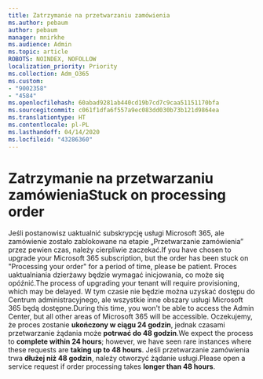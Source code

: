 ```yaml
---
title: Zatrzymanie na przetwarzaniu zamówienia
ms.author: pebaum
author: pebaum
manager: mnirkhe
ms.audience: Admin
ms.topic: article
ROBOTS: NOINDEX, NOFOLLOW
localization_priority: Priority
ms.collection: Adm_O365
ms.custom:
- "9002358"
- "4584"
ms.openlocfilehash: 60abad9281ab440cd19b7cd7c9caa51151170bfa
ms.sourcegitcommit: c061f1dfa6f557a9ec083dd030b73b121d9864ea
ms.translationtype: HT
ms.contentlocale: pl-PL
ms.lasthandoff: 04/14/2020
ms.locfileid: "43286360"
---
```

# <a name="stuck-on-processing-order"></a><span data-ttu-id="07624-102">Zatrzymanie na przetwarzaniu zamówienia</span><span class="sxs-lookup"><span data-stu-id="07624-102">Stuck on processing order</span></span>

<span data-ttu-id="07624-103">Jeśli postanowisz uaktualnić subskrypcję usługi Microsoft 365, ale zamówienie zostało zablokowane na etapie „Przetwarzanie zamówienia” przez pewien czas, należy cierpliwie zaczekać.</span><span class="sxs-lookup"><span data-stu-id="07624-103">If you have chosen to upgrade your Microsoft 365 subscription, but the order has been stuck on "Processing your order" for a period of time, please be patient.</span></span> <span data-ttu-id="07624-104">Proces uaktualniania dzierżawy będzie wymagać inicjowania, co może się opóźnić.</span><span class="sxs-lookup"><span data-stu-id="07624-104">The process of upgrading your tenant will require provisioning, which may be delayed.</span></span> <span data-ttu-id="07624-105">W tym czasie nie będzie można uzyskać dostępu do Centrum administracyjnego, ale wszystkie inne obszary usługi Microsoft 365 będą dostępne.</span><span class="sxs-lookup"><span data-stu-id="07624-105">During this time, you won't be able to access the Admin Center, but all other areas of Microsoft 365 will be accessible.</span></span> <span data-ttu-id="07624-106">Oczekujemy, że proces zostanie **ukończony w ciągu 24 godzin**, jednak czasami przetwarzanie żądania może **potrwać do 48 godzin**.</span><span class="sxs-lookup"><span data-stu-id="07624-106">We expect the process to **complete within 24 hours**; however, we have seen rare instances where these requests are **taking up to 48 hours**.</span></span> <span data-ttu-id="07624-107">Jeśli przetwarzanie zamówienia trwa **dłużej niż 48 godzin**, należy otworzyć żądanie usługi.</span><span class="sxs-lookup"><span data-stu-id="07624-107">Please open a service request if order processing takes **longer than 48 hours**.</span></span>
